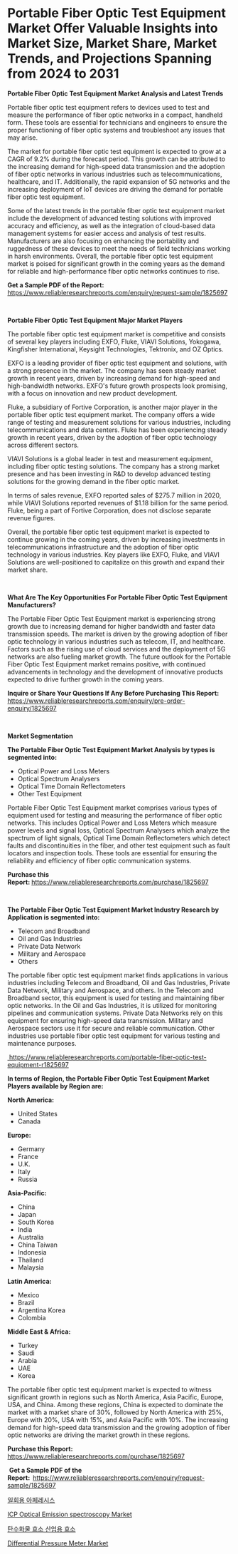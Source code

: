 <p><h1>Portable Fiber Optic Test Equipment Market Offer Valuable Insights into Market Size, Market Share, Market Trends, and Projections Spanning from 2024 to 2031</h1></p><p><strong>Portable Fiber Optic Test Equipment Market Analysis and Latest Trends</strong></p>
<p><p>Portable fiber optic test equipment refers to devices used to test and measure the performance of fiber optic networks in a compact, handheld form. These tools are essential for technicians and engineers to ensure the proper functioning of fiber optic systems and troubleshoot any issues that may arise.</p><p>The market for portable fiber optic test equipment is expected to grow at a CAGR of 9.2% during the forecast period. This growth can be attributed to the increasing demand for high-speed data transmission and the adoption of fiber optic networks in various industries such as telecommunications, healthcare, and IT. Additionally, the rapid expansion of 5G networks and the increasing deployment of IoT devices are driving the demand for portable fiber optic test equipment.</p><p>Some of the latest trends in the portable fiber optic test equipment market include the development of advanced testing solutions with improved accuracy and efficiency, as well as the integration of cloud-based data management systems for easier access and analysis of test results. Manufacturers are also focusing on enhancing the portability and ruggedness of these devices to meet the needs of field technicians working in harsh environments. Overall, the portable fiber optic test equipment market is poised for significant growth in the coming years as the demand for reliable and high-performance fiber optic networks continues to rise.</p></p>
<p><strong>Get a Sample PDF of the Report:&nbsp;</strong> <a href="https://www.reliableresearchreports.com/enquiry/request-sample/1825697">https://www.reliableresearchreports.com/enquiry/request-sample/1825697</a></p>
<p>&nbsp;</p>
<p><strong>Portable Fiber Optic Test Equipment Major Market Players</strong></p>
<p><p>The portable fiber optic test equipment market is competitive and consists of several key players including EXFO, Fluke, VIAVI Solutions, Yokogawa, Kingfisher International, Keysight Technologies, Tektronix, and OZ Optics. </p><p>EXFO is a leading provider of fiber optic test equipment and solutions, with a strong presence in the market. The company has seen steady market growth in recent years, driven by increasing demand for high-speed and high-bandwidth networks. EXFO's future growth prospects look promising, with a focus on innovation and new product development.</p><p>Fluke, a subsidiary of Fortive Corporation, is another major player in the portable fiber optic test equipment market. The company offers a wide range of testing and measurement solutions for various industries, including telecommunications and data centers. Fluke has been experiencing steady growth in recent years, driven by the adoption of fiber optic technology across different sectors.</p><p>VIAVI Solutions is a global leader in test and measurement equipment, including fiber optic testing solutions. The company has a strong market presence and has been investing in R&D to develop advanced testing solutions for the growing demand in the fiber optic market.</p><p>In terms of sales revenue, EXFO reported sales of $275.7 million in 2020, while VIAVI Solutions reported revenues of $1.18 billion for the same period. Fluke, being a part of Fortive Corporation, does not disclose separate revenue figures.</p><p>Overall, the portable fiber optic test equipment market is expected to continue growing in the coming years, driven by increasing investments in telecommunications infrastructure and the adoption of fiber optic technology in various industries. Key players like EXFO, Fluke, and VIAVI Solutions are well-positioned to capitalize on this growth and expand their market share.</p></p>
<p>&nbsp;</p>
<p><strong>What Are The Key Opportunities For Portable Fiber Optic Test Equipment Manufacturers?</strong></p>
<p><p>The Portable Fiber Optic Test Equipment market is experiencing strong growth due to increasing demand for higher bandwidth and faster data transmission speeds. The market is driven by the growing adoption of fiber optic technology in various industries such as telecom, IT, and healthcare. Factors such as the rising use of cloud services and the deployment of 5G networks are also fueling market growth. The future outlook for the Portable Fiber Optic Test Equipment market remains positive, with continued advancements in technology and the development of innovative products expected to drive further growth in the coming years.</p></p>
<p><strong>Inquire or Share Your Questions If Any Before Purchasing This Report:</strong> <a href="https://www.reliableresearchreports.com/enquiry/pre-order-enquiry/1825697">https://www.reliableresearchreports.com/enquiry/pre-order-enquiry/1825697</a></p>
<p>&nbsp;</p>
<p><strong>Market Segmentation</strong></p>
<p><strong>The Portable Fiber Optic Test Equipment Market Analysis by types is segmented into:</strong></p>
<p><ul><li>Optical Power and Loss Meters</li><li>Optical Spectrum Analysers</li><li>Optical Time Domain Reflectometers</li><li>Other Test Equipment</li></ul></p>
<p><p>Portable Fiber Optic Test Equipment market comprises various types of equipment used for testing and measuring the performance of fiber optic networks. This includes Optical Power and Loss Meters which measure power levels and signal loss, Optical Spectrum Analysers which analyze the spectrum of light signals, Optical Time Domain Reflectometers which detect faults and discontinuities in the fiber, and other test equipment such as fault locators and inspection tools. These tools are essential for ensuring the reliability and efficiency of fiber optic communication systems.</p></p>
<p><strong>Purchase this Report:&nbsp;</strong><a href="https://www.reliableresearchreports.com/purchase/1825697">https://www.reliableresearchreports.com/purchase/1825697</a></p>
<p>&nbsp;</p>
<p><strong>The Portable Fiber Optic Test Equipment Market Industry Research by Application is segmented into:</strong></p>
<p><ul><li>Telecom and Broadband</li><li>Oil and Gas Industries</li><li>Private Data Network</li><li>Military and Aerospace</li><li>Others</li></ul></p>
<p><p>The portable fiber optic test equipment market finds applications in various industries including Telecom and Broadband, Oil and Gas Industries, Private Data Network, Military and Aerospace, and others. In the Telecom and Broadband sector, this equipment is used for testing and maintaining fiber optic networks. In the Oil and Gas Industries, it is utilized for monitoring pipelines and communication systems. Private Data Networks rely on this equipment for ensuring high-speed data transmission. Military and Aerospace sectors use it for secure and reliable communication. Other industries use portable fiber optic test equipment for various testing and maintenance purposes.</p></p>
<p><a href="https://www.reliableresearchreports.com/portable-fiber-optic-test-equipment-r1825697">&nbsp;https://www.reliableresearchreports.com/portable-fiber-optic-test-equipment-r1825697</a></p>
<p><strong>In terms of Region, the Portable Fiber Optic Test Equipment Market Players available by Region are:</strong></p>
<p>
    <p> <strong> North America: </strong>
        <ul>
            <li>United States</li>
            <li>Canada</li>
        </ul>
        </p> 
    <p> <strong> Europe: </strong>
        <ul>
            <li>Germany</li>
            <li>France</li>
            <li>U.K.</li>
            <li>Italy</li>
            <li>Russia</li>
        </ul>
        </p> 
    <p> <strong> Asia-Pacific: </strong>
        <ul>
            <li>China</li>
            <li>Japan</li>
            <li>South Korea</li>
            <li>India</li>
            <li>Australia</li>
            <li>China Taiwan</li>
            <li>Indonesia</li>
            <li>Thailand</li>
            <li>Malaysia</li>
        </ul>
        </p> 
    <p> <strong> Latin America: </strong>
        <ul>
            <li>Mexico</li>
            <li>Brazil</li>
            <li>Argentina Korea</li>
            <li>Colombia</li>
        </ul>
        </p> 
    <p> <strong> Middle East & Africa: </strong>
        <ul>
            <li>Turkey</li>
            <li>Saudi</li>
            <li>Arabia</li>
            <li>UAE</li>
            <li>Korea</li>
        </ul>
    </p>
    </p>
<p><p>The portable fiber optic test equipment market is expected to witness significant growth in regions such as North America, Asia Pacific, Europe, USA, and China. Among these regions, China is expected to dominate the market with a market share of 30%, followed by North America with 25%, Europe with 20%, USA with 15%, and Asia Pacific with 10%. The increasing demand for high-speed data transmission and the growing adoption of fiber optic networks are driving the market growth in these regions.</p></p>
<p><strong>Purchase this Report: </strong><a href="https://www.reliableresearchreports.com/purchase/1825697">https://www.reliableresearchreports.com/purchase/1825697</a></p>
<p>&nbsp;<strong>Get a Sample PDF of the Report:&nbsp;&nbsp;</strong><a href="https://www.reliableresearchreports.com/enquiry/request-sample/1825697">https://www.reliableresearchreports.com/enquiry/request-sample/1825697</a></p>
<p><strong></strong></p>
<p><p><a href="https://github.com/fernandotryO5lson96765/Market-Research-Report-List-2/blob/main/9882432175829.md">일회용 아페레시스</a></p><p><a href="https://github.com/yazulaeha/Market-Research-Report-List-1/blob/main/icp-optical-emission-spectroscopy-market.md">ICP Optical Emission spectroscopy Market</a></p><p><a href="https://github.com/JosefaRice/Market-Research-Report-List-1/blob/main/3910392175830.md">탄수화물 효소 산업용 효소</a></p><p><a href="https://github.com/haleemasakdiya1/Market-Research-Report-List-1/blob/main/differential-pressure-meter-market.md">Differential Pressure Meter Market</a></p></p>